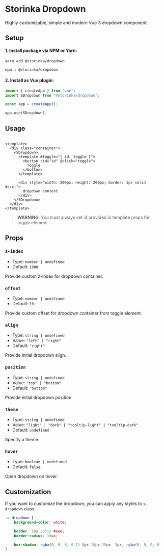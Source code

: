 # Storinka Dropdown

Highly customizable, simple and modern Vue 3 dropdown component.

## Setup

#### 1. Install package via NPM or Yarn:

```shell
yarn add @storinka/dropdown
```

```shell
npm i @storinka/dropdown
```

#### 2. Install as Vue plugin:

```javascript
import { createApp } from "vue";
import SDropdown from "@storinka/dropdown";

const app = createApp();

app.use(SDropdown);
```

## Usage

```vue

<template>
  <div class="container">
    <SDropdown>
      <template #toggle="{ id, toggle }">
        <button :id="id" @click="toggle">
          Toggle
        </button>
      </template>

      <div style="width: 200px; height: 200px; border: 1px solid #ccc;">
        dropdown content
      </div>
    </SDropdown>
  </div>
</template>
```

> **WARNING**: You must always set id provided in template props for toggle element.

## Props

### `z-index`

- Type: `number | undefined`
- Default: `1000`

Provide custom z-index for dropdown container.

### `offset`

- Type: `number | undefined`
- Default: `10`

Provide custom offset for dropdown container from toggle element.

### `align`

- Type: `string | undefined`
- Value: `"left" | "right"`
- Default: `"right"`

Provide initial dropdown align.

### `position`

- Type: `string | undefined`
- Value: `"top" | "bottom"`
- Default: `"bottom"`

Provide initial dropdown position.

### `theme`

- Type: `string | undefined`
- Value: `"light" | "dark" | "tooltip-light" | "tooltip-dark"`
- Default: `undefined`

Specify a theme.

### `hover`

- Type: `boolean | undefined`
- Default: `false`

Open dropdown on hover.

## Customization

If you want to customize the dropdown, you can apply any styles to `s-dropdown` class.

```css
.s-dropdown {
    background-color: white;

    border: 1px solid #eee;
    border-radius: 10px;

    box-shadow: rgba(0, 0, 0, 0.1) 0px 10px 15px -3px, rgba(0, 0, 0, 0.05) 0px 4px 6px -2px;
}
```
